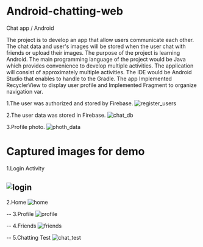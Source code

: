# Android-chatting-web
Chat app / Android

The project is to develop an app that allow users communicate each other. 
The chat data and user's images will be stored when the user chat with friends or upload their images.
The purpose of the project is learning Android. 
The main programming language of the project would be Java which provides convenience to develop multiple activities.
The application will consist of approximately multiple activities. 
The IDE would be Android Studio that enables to handle to the Gradle. 
The app Implemented RecyclerView to display user profile and Implemented Fragment to organize navigation var.

1.The user was authorized and stored by Firebase.
![register_users](https://user-images.githubusercontent.com/20617062/31924409-f2cbee94-b84e-11e7-9940-1986929a65d5.png)

2.The user data was stored in Firebase. 
![chat_db](https://user-images.githubusercontent.com/20617062/31924402-f24abf40-b84e-11e7-88a2-ff4748896725.png)

3.Profile photo.
![photh_data](https://user-images.githubusercontent.com/20617062/31924407-f2ad741e-b84e-11e7-8568-96e306b75a2b.png)

# Captured images for demo

1.Login Activity

![login](https://user-images.githubusercontent.com/20617062/31924406-f29fdf98-b84e-11e7-8c4c-b252179f8169.png)
--

2.Home
![home](https://user-images.githubusercontent.com/20617062/31924405-f2926908-b84e-11e7-9342-4b00f312b540.png)

--
3.Profile
![profile](https://user-images.githubusercontent.com/20617062/31924408-f2bbe1a2-b84e-11e7-8c59-0c6fa3773728.png)

--
4.Friends
![friends](https://user-images.githubusercontent.com/20617062/31924404-f2662b36-b84e-11e7-95ed-bcdb16ed535b.png)

--
5.Chatting Test
![chat_test](https://user-images.githubusercontent.com/20617062/31924403-f2597120-b84e-11e7-8d8d-e171cc5f81ec.png)

